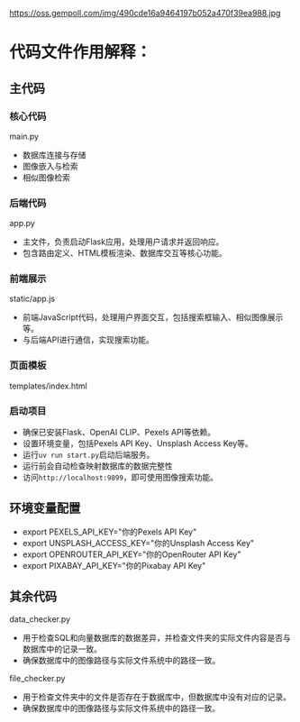 https://oss.gempoll.com/img/490cde16a9464197b052a470f39ea988.jpg

# 代码文件作用解释：

## 主代码
### 核心代码
main.py
- 数据库连接与存储
- 图像嵌入与检索
- 相似图像检索

### 后端代码
app.py 
- 主文件，负责启动Flask应用，处理用户请求并返回响应。
- 包含路由定义、HTML模板渲染、数据库交互等核心功能。

### 前端展示
static/app.js 
- 前端JavaScript代码，处理用户界面交互，包括搜索框输入、相似图像展示等。
- 与后端API进行通信，实现搜索功能。

### 页面模板
templates/index.html 

### 启动项目
- 确保已安装Flask、OpenAI CLIP、Pexels API等依赖。
- 设置环境变量，包括Pexels API Key、Unsplash Access Key等。
- 运行`uv run start.py`启动后端服务。
- 运行前会自动检查映射数据库的数据完整性
- 访问`http://localhost:9899`，即可使用图像搜索功能。

## 环境变量配置
- export PEXELS_API_KEY="你的Pexels API Key"
- export UNSPLASH_ACCESS_KEY="你的Unsplash Access Key"
- export OPENROUTER_API_KEY="你的OpenRouter API Key"
- export PIXABAY_API_KEY="你的Pixabay API Key"

## 其余代码
data_checker.py
- 用于检查SQL和向量数据库的数据差异，并检查文件夹的实际文件内容是否与数据库中的记录一致。
- 确保数据库中的图像路径与实际文件系统中的路径一致。

file_checker.py
- 用于检查文件夹中的文件是否存在于数据库中，但数据库中没有对应的记录。
- 确保数据库中的图像路径与实际文件系统中的路径一致。






